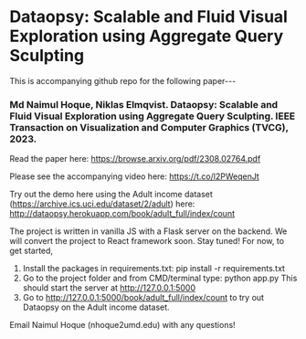# Dataopsy: Scalable and Fluid Visual Exploration using Aggregate Query Sculpting

This is accompanying github repo for the following paper--- 
### Md Naimul Hoque, Niklas Elmqvist. Dataopsy: Scalable and Fluid Visual Exploration using Aggregate Query Sculpting. IEEE Transaction on Visualization and Computer Graphics (TVCG), 2023. 

Read the paper here: https://browse.arxiv.org/pdf/2308.02764.pdf

Please see the accompanying video here: https://t.co/l2PWeqenJt

Try out the demo here using the Adult income dataset (https://archive.ics.uci.edu/dataset/2/adult) here: http://dataopsy.herokuapp.com/book/adult_full/index/count

The project is written in vanilla JS with a Flask server on the backend. We will convert the project to React framework soon. Stay tuned!
For now, to get started,

1. Install the packages in requirements.txt: pip install -r requirements.txt
2. Go to the project folder and from CMD/terminal type: python app.py
   This should start the server at http://127.0.0.1:5000
3. Go to http://127.0.0.1:5000/book/adult_full/index/count to try out Dataopsy on the Adult income dataset.

Email Naimul Hoque (nhoque2umd.edu) with any questions!

